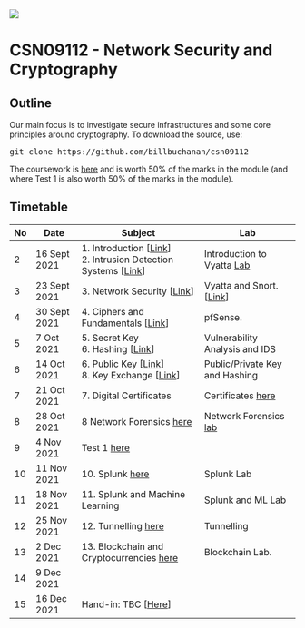 <img src="https://github.com/billbuchanan/csn09112/blob/master/zadditional/top_csn09112.png"/>
<h1>CSN09112 - Network Security and Cryptography</h1>
<h2>Outline</h2>
<p>Our main focus is to investigate secure infrastructures and some core principles around cryptography.  To download the source, use:</p>
<pre>
git clone https://github.com/billbuchanan/csn09112
</pre>

The coursework is [here](https://github.com/billbuchanan/csn09112/tree/master/coursework) and is worth 50% of the marks in the module (and where Test 1 is also worth 50% of the marks in the module).

<h2>Timetable</h2>

| No | Date | Subject |  Lab |
| -------|--------|---------|---------|
| 2 | 16 Sept 2021 | 1. Introduction [<a href="https://github.com/billbuchanan/csn09112/tree/master/week02_0intro">Link</a>]<br />2. Intrusion Detection Systems [<a href="https://github.com/billbuchanan/csn09112/tree/master/week02_ids">Link</a>] | Introduction to Vyatta <a href="https://github.com/billbuchanan/csn09112/tree/master/week02_ids/labs" target="_blank">Lab |
| 3 | 23 Sept 2021 | 3. Network Security [<a href="https://github.com/billbuchanan/csn09112/tree/master/week03_ns">Link</a>] | Vyatta and Snort. [<a href="https://github.com/billbuchanan/csn09112/tree/master/week03_ns/labs">Link</a>] |
| 4 | 30 Sept 2021 | 4. Ciphers and Fundamentals [<a href="https://github.com/billbuchanan/csn09112/tree/master/week04_ciphers">Link</a>] | pfSense.  |
| 5 | 7 Oct 2021 | 5. Secret Key <br />6. Hashing [<a href="https://github.com/billbuchanan/csn09112/tree/master/week05_secretkey">Link</a>] | Vulnerability Analysis and IDS |
| 6 | 14 Oct 2021 | 6. Public Key [<a href="https://github.com/billbuchanan/csn09112/tree/master/week06_public_key/lecture">Link</a>]<br />8. Key Exchange [<a href="https://github.com/billbuchanan/csn09112/tree/master/week06_public_key/lecture">Link</a>] | Public/Private Key and Hashing | 
| 7 | 21 Oct 2021 | 7. Digital Certificates | Certificates [here](https://github.com/billbuchanan/csn09112/tree/master/week07_dig_cert/labs) |
| 8 | 28 Oct 2021 | 8 Network Forensics [here](https://github.com/billbuchanan/csn09112/tree/master/week08_network_forensics) | Network Forensics [lab](https://github.com/billbuchanan/csn09112/tree/master/week08_network_forensics/lab) | 
| 9 | 4 Nov 2021 |  Test 1 [here](https://github.com/billbuchanan/csn09112/tree/master/week09_test)  |
| 10 | 11 Nov 2021 | 10. Splunk [here](https://github.com/billbuchanan/csn09112/tree/master/week12_splunk) | Splunk Lab |
| 11 | 18 Nov 2021 | 11. Splunk and Machine Learning  | Splunk and ML Lab |
| 12 | 25 Nov 2021 |  12. Tunnelling [here](https://github.com/billbuchanan/csn09112/tree/master/week11_tunnelling) | Tunnelling |
| 13 | 2 Dec 2021 | 13. Blockchain and Cryptocurrencies [here](https://github.com/billbuchanan/csn09112/tree/master/week13_blockchain) | Blockchain Lab.  | 
| 14 | 9 Dec 2021 |||
| 15 | 16 Dec 2021 | Hand-in: TBC [<a href="https://github.com/billbuchanan/csn09112/tree/master/coursework">Here</a>]||
  
  <!-- | 14 | 10 Dec 2021 | <form action="https://asecuritysite.com/csn09412/test02" method="get"><button type="submit" onclick="location.href='https://github.com/billbuchanan/csn09112/tree/master/week13_test02" class="btn btn-success btn-xs"  data-container="body">Test 2 details (TBC)</button> </form>|| -->

